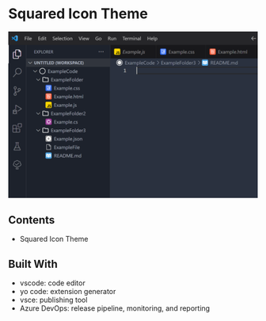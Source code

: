 # Squared Icon Theme

![Example Image](./Images/SquaredExample.PNG)

## Contents

- Squared Icon Theme

## Built With
- vscode: code editor
- yo code: extension generator
- vsce: publishing tool
- Azure DevOps: release pipeline, monitoring, and reporting